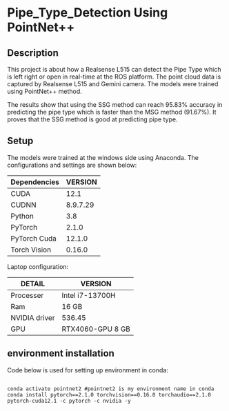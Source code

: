 # Pipe_Type_Detection Using PointNet++
## Description
This project is about how a Realsense L515 can detect the Pipe Type which is left right or open in real-time at the ROS platform. The point cloud data is captured by Realsense L515 and Gemini camera. The models were trained using PointNet++ method.

The results show that using the SSG method can reach 95.83% accuracy in predicting the pipe type which is faster than the MSG method (91.67%). It proves that the SSG method is good at predicting pipe type.

## Setup
The models were trained at the windows side using Anaconda. The configurations and settings are shown below:

Dependencies | VERSION
--|--
CUDA	| 12.1
CUDNN	| 8.9.7.29
Python	| 3.8
PyTorch	| 2.1.0
PyTorch Cuda	| 12.1.0
Torch Vision	| 0.16.0

Laptop configuration:

DETAIL | VERSION
--|--
Processer | Intel i7-13700H
Ram | 16 GB
NVIDIA driver | 536.45
GPU | RTX4060-GPU 8 GB

## environment installation
Code below is used for setting up environment in conda:
```shell

conda activate pointnet2 #pointnet2 is my environment name in conda
conda install pytorch==2.1.0 torchvision==0.16.0 torchaudio==2.1.0 pytorch-cuda12.1 -c pytorch -c nvidia -y

```
